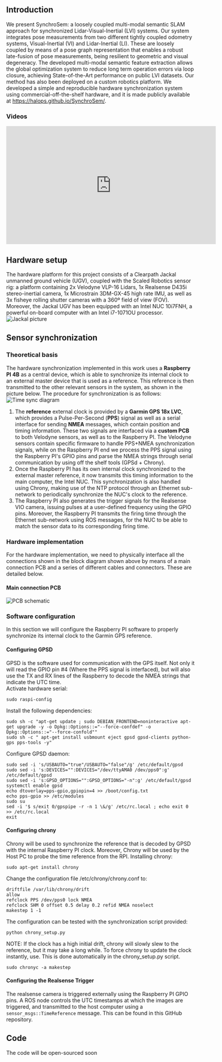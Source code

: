 ## Introduction
We present SynchroSem: a loosely coupled multi-modal semantic SLAM approach for synchronized Lidar-Visual-Inertial (LVI) systems. Our system integrates pose measurements from two different tightly coupled odometry systems, Visual-Inertial (VI) and Lidar-Inertial (LI). These are loosely coupled by means of a pose graph representation that enables a robust late-fusion of pose measurements, being resilient to geometric and visual degeneracy. The developed multi-modal semantic feature extraction allows the global optimization system to reduce long term operation errors via loop closure, achieving State-of-the-Art performance on public LVI datasets.
Our method has also been deployed on a custom robotics platform. We developed a simple and reproducible hardware synchronization system using commercial-off-the-shelf hardware, and it is made publicly available at https://halops.github.io/SynchroSem/.

### Videos
<iframe width="560" height="315" src="https://www.youtube-nocookie.com/embed/kQ8TA6kIIv8" title="YouTube video player" frameborder="0" allow="accelerometer; autoplay; clipboard-write; encrypted-media; gyroscope; picture-in-picture" allowfullscreen></iframe>

## Hardware setup
The hardware platform for this project consists of a Clearpath Jackal unmanned ground vehicle (UGV), coupled with the Scaled Robotics sensor rig: a platform containing 2x Velodyne VLP-16 Lidars, 1x Realsense D435i stereo-inertial camera, 1x Microstrain 3DM-GX-45 high rate IMU, as well as 3x fisheye rolling shutter cameras with a 360º field of view (FOV). Moreover, the Jackal UGV has been equipped with an Intel NUC 10i7FNH, a powerful on-board computer with an Intel i7-1071OU processor.\
![Jackal picture](/docs/assets/sr_jackal_small.png)

## Sensor synchronization
### Theoretical basis
The hardware synchronization implemented in this work uses a **Raspberry PI 4B** as a central device, which is able to synchronize its internal clock to an external master device that is used as a reference. This reference is then transmitted to the other relevant sensors in the system, as shown in the picture below. The procedure for synchronization is as follows:
![Time sync diagram](/docs/assets/time_sync_diagram.png)
1. The **reference** external clock is provided by a **Garmin GPS 18x LVC**, which provides a Pulse-Per-Second (**PPS**) signal as well as a serial interface for sending **NMEA** messages, which contain position and timing information. These two signals are interfaced via a **custom PCB** to both Velodyne sensors, as well as to the Raspberry PI. The Velodyne sensors contain specific firmware to handle PPS+NMEA synchronization signals, while on the Raspberry PI end we process the PPS signal using the Raspberry PI's GPIO pins and parse the NMEA strings through serial communication by using off the shelf tools (GPSd + Chrony).
2. Once the Raspberry PI has its own internal clock synchronized to the external master reference, it now transmits this timing information to the main computer, the Intel NUC. This synchronization is also handled using Chrony, making use of the NTP protocol through an Ethernet sub-network to periodically synchronize the NUC's clock to the reference. 
3. The Raspberry PI also generates the trigger signals for the Realsense VIO camera, issuing pulses at a user-defined frequency using the GPIO pins. Moreover, the Raspberry PI transmits the firing time through the Ethernet sub-network using ROS messages, for the NUC to be able to match the sensor data to its corresponding firing time.

### Hardware implementation
For the hardware implementation, we need to physically interface all the connections shown in the block diagram shown above by means of a main connection PCB and a series of different cables and connectors. These are detailed below.
#### Main connection PCB
![PCB schematic](/docs/assets/pcb_schematic.png) 

<!--
#### GPS IN - Garmin
#### GPS OUT - Velodyne
#### TRIGGER OUT - Realsense
#### RPI - Host PC --> 


### Software configuration
In this section we will configure the Raspberry PI software to properly synchronize its internal clock to the Garmin GPS reference.
#### Configuring GPSD
GPSD is the software used for communication with the GPS itself. Not only it will read the GPIO pin #4 (Where the PPS signal is interfaced), but will also use the TX and RX lines of the Raspberry to decode the NMEA strings that indicate the UTC time.\
Activate hardware serial: 
```
sudo raspi-config
``` 
Install the following dependencies: 
```
sudo sh -c "apt-get update ; sudo DEBIAN_FRONTEND=noninteractive apt-get upgrade -y -o Dpkg::Options::="--force-confdef" -o Dpkg::Options::="--force-confold"" 
sudo sh -c " apt-get install usbmount eject gpsd gpsd-clients python-gps pps-tools -y" 
```

Configure GPSD daemon: 
```
sudo sed -i 's/USBAUTO="true"/USBAUTO="false"/g' /etc/default/gpsd
sudo sed -i 's:DEVICES="":DEVICES="/dev/ttyAMA0 /dev/pps0":g' /etc/default/gpsd
sudo sed -i 's:GPSD_OPTIONS="":GPSD_OPTIONS="-n":g' /etc/default/gpsd
systemctl enable gpsd
echo dtoverlay=pps-gpio,gpiopin=4 >> /boot/config.txt
echo pps-gpio >> /etc/modules
sudo su
sed -i '$ s/exit 0/gpspipe -r -n 1 \&/g' /etc/rc.local ; echo exit 0 >> /etc/rc.local
exit
``` 
#### Configuring chrony
Chrony will be used to synchronize the reference that is decoded by GPSD with the internal Raspberry PI clock. Moreover, Chrony will be used by the Host PC to probe the time reference from the RPI.
Installing chrony:
```
sudo apt-get install chrony
```
Change the configuration file /etc/chrony/chrony.conf to:
```
driftfile /var/lib/chrony/drift
allow
refclock PPS /dev/pps0 lock NMEA
refclock SHM 0 offset 0.5 delay 0.2 refid NMEA noselect
makestep 1 -1
```
The configuration can be tested with the synchronization script provided:
```
python chrony_setup.py
```
NOTE: If the clock has a high initial drift, chrony will slowly slew to the reference, but it may take a long while. To force chrony to update the clock instantly, use. This is done automatically in the chrony_setup.py script.
```
sudo chronyc -a makestep
```
#### Configuring the Realsense Trigger
The realsense camera is triggered externally using the Raspberry PI GPIO pins. A ROS node controls the UTC timestamps at which the images are triggered, and transmitted to the host computer using a ```sensor_msgs::TimeReference``` message. This can be found in this GitHub repository.

## Code
The code will be open-sourced soon


